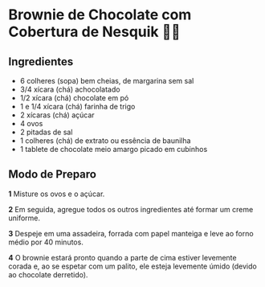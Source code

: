 # Brownie de Chocolate com Cobertura de Nesquik :chocolate_bar::strawberry:



## Ingredientes

- 6 colheres (sopa) bem cheias, de margarina sem sal
-  3/4 xícara (chá) achocolatado
- 1/2 xícara (chá) chocolate em pó
- 1 e 1/4 xícara (chá) farinha de trigo
- 2 xícaras (chá) açúcar
- 4 ovos
- 2 pitadas de sal
- 1 colheres (chá) de extrato ou essência de baunilha
- 1 tablete de chocolate meio amargo picado em cubinhos



## Modo de Preparo

**1** Misture os ovos e o açúcar.

**2** Em seguida, agregue todos os outros ingredientes até formar um creme uniforme.

**3** Despeje em uma assadeira, forrada com papel manteiga e leve ao forno médio por 40 minutos.

**4** O brownie estará pronto quando a parte de cima estiver levemente corada e, ao se espetar com um palito, ele esteja levemente úmido (devido ao chocolate derretido).
